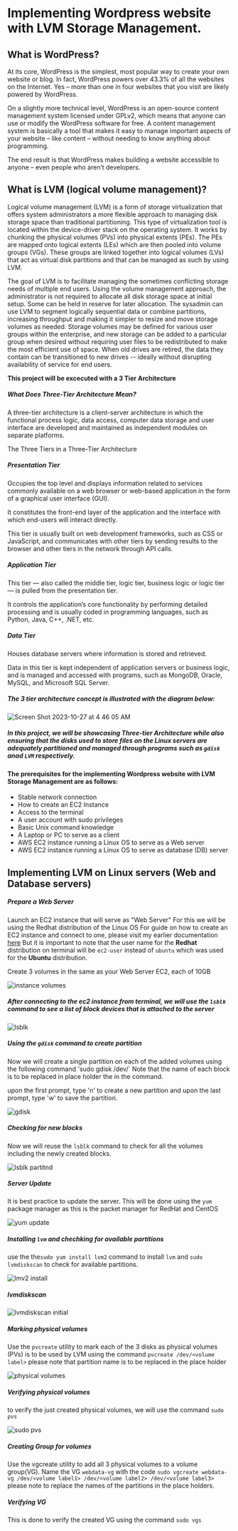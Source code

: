 # Implementing Wordpress website with LVM Storage Management.

## What is WordPress?
At its core, WordPress is the simplest, most popular way to create your own website or blog. In fact, WordPress powers over 43.3% of all the websites on the Internet. Yes – more than one in four websites that you visit are likely powered by WordPress.

On a slightly more technical level, WordPress is an open-source content management system licensed under GPLv2, which means that anyone can use or modify the WordPress software for free. A content management system is basically a tool that makes it easy to manage important aspects of your website – like content – without needing to know anything about programming.

The end result is that WordPress makes building a website accessible to anyone – even people who aren’t developers.



## What is LVM (logical volume management)?

Logical volume management (LVM) is a form of storage virtualization that offers system administrators a more flexible approach to managing disk storage space than traditional partitioning. This type of virtualization tool is located within the device-driver stack on the operating system. It works by chunking the physical volumes (PVs) into physical extents (PEs). The PEs are mapped onto logical extents (LEs) which are then pooled into volume groups (VGs). These groups are linked together into logical volumes (LVs) that act as virtual disk partitions and that can be managed as such by using LVM.

The goal of LVM is to facilitate managing the sometimes conflicting storage needs of multiple end users. Using the volume management approach, the administrator is not required to allocate all disk storage space at initial setup. Some can be held in reserve for later allocation. The sysadmin can use LVM to segment logically sequential data or combine partitions, increasing throughput and making it simpler to resize and move storage volumes as needed. Storage volumes may be defined for various user groups within the enterprise, and new storage can be added to a particular group when desired without requiring user files to be redistributed to make the most efficient use of space. When old drives are retired, the data they contain can be transitioned to new drives -- ideally without disrupting availability of service for end users.

**This project will be excecuted with a 3 Tier Architecture**
##### What Does Three-Tier Architecture Mean?


A three-tier architecture is a client-server architecture in which the functional process logic, data access, computer data storage and user interface are developed and maintained as independent modules on separate platforms.

The Three Tiers in a Three-Tier Architecture
##### Presentation Tier
Occupies the top level and displays information related to services commonly available on a web browser or web-based application in the form of a graphical user interface (GUI).

It constitutes the front-end layer of the application and the interface with which end-users will interact directly.

This tier is usually built on web development frameworks, such as CSS or JavaScript, and communicates with other tiers by sending results to the browser and other tiers in the network through API calls.

##### Application Tier
This tier — also called the middle tier, logic tier, business logic or logic tier — is pulled from the presentation tier.

It controls the application’s core functionality by performing detailed processing and is usually coded in programming languages, such as Python, Java, C++, .NET, etc.

##### Data Tier
Houses database servers where information is stored and retrieved.

Data in this tier is kept independent of application servers or business logic, and is managed and accessed with programs, such as MongoDB, Oracle, MySQL, and Microsoft SQL Server.


##### The 3 tier architecture concept is illustrated with the diagram below: 


![Screen Shot 2023-10-27 at 4 46 05 AM](https://github.com/AndromedaIsComingg/Other-Projects/assets/140917780/ddca816e-23ea-4625-b002-93fcbadac762)


##### In this project, we will be showcasing **Three-tier Architecture** while also ensuring that the disks used to store files on the Linux servers are adequately partitioned and managed through programs such as `gdisk` anad `LVM` respectively. 


#### The prerequisites for the implementing Wordpress website with LVM Storage Management are as follows:

- Stable network connection
- How to create an EC2 Instance
- Access to the terminal
- A user account with sudo privileges
- Basic Unix command knowledge
- A Laptop or PC to serve as a client
- AWS EC2 instance running a Linux OS to serve as a Web server
- AWS EC2 instance running a Linux OS to serve as database (DB) server


## Implementing LVM on Linux servers (Web and Database servers)

##### Prepare a Web Server
Launch an EC2 instance that will serve as "Web Server"
For this we will be using the Redhat distribution of the Linux OS
For guide on how to create an EC2 instance and connect to one, please visit my earlier documentation [here](https://github.com/AndromedaIsComingg/Other-Projects/blob/main/Project%204/README.md)
But it is important to note that the user name for the **Redhat** distribution on terminal will be `ec2-user` instead of `ubuntu` which was used for the **Ubuntu** distribution.

Create 3 volumes in the same as your Web Server EC2, each of 10GB

![instance volumes](https://github.com/AndromedaIsComingg/Other-Projects/assets/140917780/1247179b-ac43-40de-8a12-6fd2d88d7d98)


##### After connecting to the ec2 instance from terminal, we will use the `lsblk` command to see a list of block devices that is attached to the server


![lsblk](https://github.com/AndromedaIsComingg/Other-Projects/assets/140917780/c793cfb7-befc-48f6-9d45-a30288912b07)


##### Using the `gdisk` command to create partition
Now we will create a single partition on each of the added volumes using the following command 'sudo gdisk /dev/<volume label>`
Note that the name of each block is to be replaced in place holder the in the command.

upon the first prompt, type 'n' to create a new partition and upon the last prompt, type 'w' to save the partition.


![gdisk](https://github.com/AndromedaIsComingg/Other-Projects/assets/140917780/d3ead504-9ba6-432e-939d-f184ca32f093)


##### Checking for new blocks
Now we will reuse the `lsblk` command to check for all the volumes including the newly created blocks.

![lsblk partitnd](https://github.com/AndromedaIsComingg/Other-Projects/assets/140917780/91ff051b-0624-4c63-8550-643e0043f50b)


##### Server Update
It is best practice to update the server.
This will be done using the `yum` package manager as this is the packet manager for RedHat and CentOS


![yum update](https://github.com/AndromedaIsComingg/Other-Projects/assets/140917780/50c1648e-0ce4-4826-bbdd-32b5db2f63d3)


##### Installing `lvm` and chechking for available partitions
use the the`sudo yum install lvm2` command to install `lvm` and `sudo lvmdiskscan` to check for available partitions.


![lmv2 install](https://github.com/AndromedaIsComingg/Other-Projects/assets/140917780/bdde2525-c1ba-49e8-a484-dc81cdf22913)

##### lvmdiskscan

![lvmdiskscan initial](https://github.com/AndromedaIsComingg/Other-Projects/assets/140917780/74766a82-fd28-43df-8b57-cedcc8c57f89)


##### Marking physical volumes
Use the `pvcreate` utility to mark each of the 3 disks as physical volumes (PVs) is to be used by LVM
using the command `pvcreate /dev/<volume label>`
please note that partition name is to be replaced in the place holder


![physical volumes](https://github.com/AndromedaIsComingg/Other-Projects/assets/140917780/e1e2c151-46b3-4d12-a27e-2b3a15d7f3eb)



##### Verifying physical volumes

to verify the just created physical volumes, we will use the command `sudo pvs`


![sudo pvs](https://github.com/AndromedaIsComingg/Other-Projects/assets/140917780/b7adac3c-86a9-442e-b48d-6436f4ed3adb)


##### Creating Group for volumes
Use the vgcreate utility to add all 3 physical volumes to a volume group(VG). Name the VG `webdata-vg` with the code `sudo vgcreate webdata-vg /dev/<volume label1> /dev/<volume label2> /dev/<volume label3>`
please note to replace the names of the partitions in the place holders.



##### Verifying VG
This is done to verify the created VG using the command `sudo vgs`
